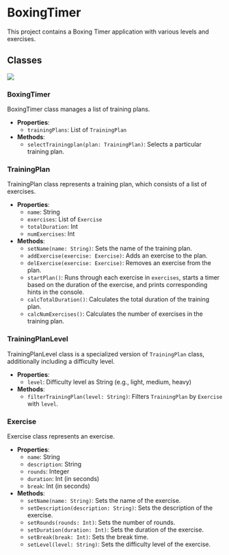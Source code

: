 

# BoxingTimer

This project contains a Boxing Timer application with various levels and exercises. 

## Classes

<img src="img/BoxingTimer_KlassenDiagramm.png">

### BoxingTimer

BoxingTimer class manages a list of training plans.

- **Properties**:
  - `trainingPlans`: List of `TrainingPlan`
- **Methods**:
  - `selectTrainingplan(plan: TrainingPlan)`: Selects a particular training plan.

### TrainingPlan

TrainingPlan class represents a training plan, which consists of a list of exercises.

- **Properties**:
  - `name`: String
  - `exercises`: List of `Exercise`
  - `totalDuration`: Int
  - `numExercises`: Int
- **Methods**:
  - `setName(name: String)`: Sets the name of the training plan.
  - `addExercise(exercise: Exercise)`: Adds an exercise to the plan.
  - `delExercise(exercise: Exercise)`: Removes an exercise from the plan.
  - `startPlan()`: Runs through each exercise in `exercises`, starts a timer based on the duration of the exercise, and prints corresponding hints in the console.
  - `calcTotalDuration()`: Calculates the total duration of the training plan.
  - `calcNumExercises()`: Calculates the number of exercises in the training plan.

### TrainingPlanLevel

TrainingPlanLevel class is a specialized version of `TrainingPlan` class, additionally including a difficulty level.

- **Properties**:
  - `level`: Difficulty level as String (e.g., light, medium, heavy)
- **Methods**:
  - `filterTrainingPlan(level: String)`: Filters `TrainingPlan` by `Exercise` with `level`.

### Exercise

Exercise class represents an exercise.

- **Properties**:
  - `name`: String
  - `description`: String
  - `rounds`: Integer
  - `duration`: Int (in seconds)
  - `break`: Int (in seconds)
- **Methods**:
  - `setName(name: String)`: Sets the name of the exercise.
  - `setDescription(description: String)`: Sets the description of the exercise.
  - `setRounds(rounds: Int)`: Sets the number of rounds.
  - `setDuration(duration: Int)`: Sets the duration of the exercise.
  - `setBreak(break: Int)`: Sets the break time.
  - `setLevel(level: String)`: Sets the difficulty level of the exercise.
